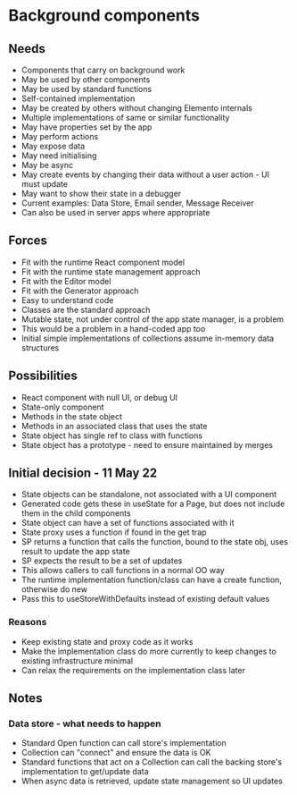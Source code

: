 Background components
=====================

Needs
-----

- Components that carry on background work
- May be used by other components
- May be used by standard functions
- Self-contained implementation
- May be created by others without changing Elemento internals
- Multiple implementations of same or similar functionality
- May have properties set by the app
- May perform actions
- May expose data
- May need initialising
- May be async
- May create events by changing their data without a user action - UI must update
- May want to show their state in a debugger
- Current examples: Data Store, Email sender, Message Receiver
- Can also be used in server apps where appropriate


Forces
------

- Fit with the runtime React component model
- Fit with the runtime state management approach
- Fit with the Editor model
- Fit with the Generator approach
- Easy to understand code
- Classes are the standard approach
- Mutable state, not under control of the app state manager, is a problem
- This would be a problem in a hand-coded app too
- Initial simple implementations of collections assume in-memory data structures


Possibilities
-------------

- React component with null UI, or debug UI
- State-only component
- Methods in the state object
- Methods in an associated class that uses the state
- State object has single ref to class with functions
- State object has a prototype - need to ensure maintained by merges


Initial decision - 11 May 22
----------------

- State objects can be standalone, not associated with a UI component
- Generated code gets these in useState for a Page, but does not include them in the child components
- State object can have a set of functions associated with it
- State proxy uses a function if found in the get trap
- SP returns a function that calls the function, bound to the state obj, uses result to update the app state
- SP expects the result to be a set of updates
- This allows callers to call functions in a normal OO way
- The runtime implementation function/class can have a create function, otherwise do new
- Pass this to useStoreWithDefaults instead of existing default values
### Reasons
 - Keep existing state and proxy code as it works
 - Make the implementation class do more currently to keep changes to existing infrastructure minimal
 - Can relax the requirements on the implementation class later


Notes
-----

### Data store - what needs to happen

- Standard Open function can call store's implementation
- Collection can "connect" and ensure the data is OK
- Standard functions that act on a Collection can call the backing store's implementation to get/update data
- When async data is retrieved, update state management so UI updates

